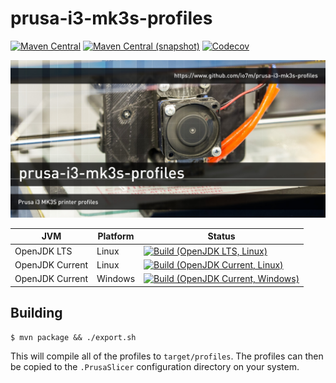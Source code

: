 prusa-i3-mk3s-profiles
===

[![Maven Central](https://img.shields.io/maven-central/v/com.io7m.prusa-i3-mk3s-profiles/com.io7m.prusa-i3-mk3s-profiles.svg?style=flat-square)](http://search.maven.org/#search%7Cga%7C1%7Cg%3A%22com.io7m.prusa-i3-mk3s-profiles%22)
[![Maven Central (snapshot)](https://img.shields.io/nexus/s/https/s01.oss.sonatype.org/com.io7m.prusa-i3-mk3s-profiles/com.io7m.prusa-i3-mk3s-profiles.svg?style=flat-square)](https://s01.oss.sonatype.org/content/repositories/snapshots/com/io7m/prusa-i3-mk3s-profiles/)
[![Codecov](https://img.shields.io/codecov/c/github/io7m/prusa-i3-mk3s-profiles.svg?style=flat-square)](https://codecov.io/gh/io7m/prusa-i3-mk3s-profiles)

![prusa-i3-mk3s-profiles](./src/site/resources/prusa-i3-mk3s-profiles.jpg?raw=true)

| JVM             | Platform | Status |
|-----------------|----------|--------|
| OpenJDK LTS     | Linux    | [![Build (OpenJDK LTS, Linux)](https://img.shields.io/github/workflow/status/io7m/prusa-i3-mk3s-profiles/main-openjdk_lts-linux)](https://github.com/io7m/prusa-i3-mk3s-profiles/actions?query=workflow%3Amain-openjdk_lts-linux) |
| OpenJDK Current | Linux    | [![Build (OpenJDK Current, Linux)](https://img.shields.io/github/workflow/status/io7m/prusa-i3-mk3s-profiles/main-openjdk_current-linux)](https://github.com/io7m/prusa-i3-mk3s-profiles/actions?query=workflow%3Amain-openjdk_current-linux)
| OpenJDK Current | Windows  | [![Build (OpenJDK Current, Windows)](https://img.shields.io/github/workflow/status/io7m/prusa-i3-mk3s-profiles/main-openjdk_current-windows)](https://github.com/io7m/prusa-i3-mk3s-profiles/actions?query=workflow%3Amain-openjdk_current-windows)

## Building

```
$ mvn package && ./export.sh
```

This will compile all of the profiles to `target/profiles`. The profiles
can then be copied to the `.PrusaSlicer` configuration directory on your
system.

